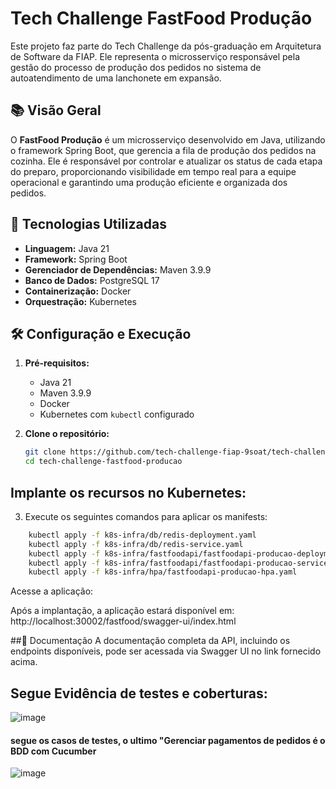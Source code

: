 # Tech Challenge FastFood Produção

Este projeto faz parte do Tech Challenge da pós-graduação em Arquitetura de Software da FIAP. Ele representa o microsserviço responsável pela gestão do processo de produção dos pedidos no sistema de autoatendimento de uma lanchonete em expansão.

## 📚 Visão Geral

O **FastFood Produção** é um microsserviço desenvolvido em Java, utilizando o framework Spring Boot, que gerencia a fila de produção dos pedidos na cozinha. Ele é responsável por controlar e atualizar os status de cada etapa do preparo, proporcionando visibilidade em tempo real para a equipe operacional e garantindo uma produção eficiente e organizada dos pedidos.

## 🚀 Tecnologias Utilizadas

- **Linguagem:** Java 21  
- **Framework:** Spring Boot  
- **Gerenciador de Dependências:** Maven 3.9.9  
- **Banco de Dados:** PostgreSQL 17  
- **Containerização:** Docker  
- **Orquestração:** Kubernetes  

## 🛠️ Configuração e Execução

1. **Pré-requisitos:**
   - Java 21
   - Maven 3.9.9
   - Docker
   - Kubernetes com `kubectl` configurado

2. **Clone o repositório:**

   ```bash
   git clone https://github.com/tech-challenge-fiap-9soat/tech-challenge-fastfood-producao.git
   cd tech-challenge-fastfood-producao
   ```
## Implante os recursos no Kubernetes:

3. Execute os seguintes comandos para aplicar os manifests:

```bash
    kubectl apply -f k8s-infra/db/redis-deployment.yaml
    kubectl apply -f k8s-infra/db/redis-service.yaml
    kubectl apply -f k8s-infra/fastfoodapi/fastfoodapi-producao-deployment.yaml
    kubectl apply -f k8s-infra/fastfoodapi/fastfoodapi-producao-service.yaml
    kubectl apply -f k8s-infra/hpa/fastfoodapi-producao-hpa.yaml
```

Acesse a aplicação:

Após a implantação, a aplicação estará disponível em: http://localhost:30002/fastfood/swagger-ui/index.html

##📄 Documentação
A documentação completa da API, incluindo os endpoints disponíveis, pode ser acessada via Swagger UI no link fornecido acima.

## Segue Evidência de testes e coberturas:

![image](https://github.com/user-attachments/assets/2fcf5ccb-f65e-4cea-b1cd-56ebc4663331)

#### segue os casos de testes, o ultimo "Gerenciar pagamentos de pedidos é o BDD com Cucumber

![image](https://github.com/user-attachments/assets/ecc8d6fa-0254-4a0d-be53-d5e22333aaf3)

